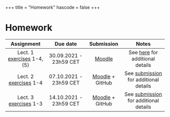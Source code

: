 +++
title = "Homework"
hascode = false
+++

# Homework

|  Assignment  |  Due date  |  Submission  |  Notes  |
| :----------: | :--------: | :----------: | :-----: |
| Lect. 1 [exercises](/lecture1/#exercises_-_lecture_1) 1-4, (5) | 30.09.2021 - 23h59 CET| [Moodle](https://moodle-app2.let.ethz.ch/course/view.php?id=15755#section-1) | See [here](/software_install/#exercises_and_homework) for additional details |
| Lect. 2 [exercises](/lecture2/#exercises_-_lecture_2) 1-4      | 07.10.2021 - 23h59 CET| [Moodle](https://moodle-app2.let.ethz.ch/course/view.php?id=15755#section-2) + GitHub | See [submission](/logistics/#submission) for additional details |
| Lect. 3 [exercises](/lecture3/#exercises_-_lecture_3) 1-3      | 14.10.2021 - 23h59 CET| [Moodle](https://moodle-app2.let.ethz.ch/course/view.php?id=15755#section-3) + GitHub | See [submission](/logistics/#submission) for additional details |
